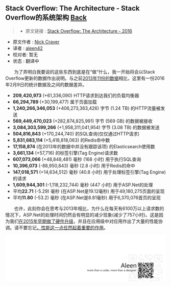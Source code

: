 ## Stack Overflow: The Architecture - Stack Overflow的系统架构 [**Back**](./../translation.md)

> * 原文链接 : [Stack Overflow: The Architecture - 2016](http://nickcraver.com/blog/2016/02/17/stack-overflow-the-architecture-2016-edition/)
* 原文作者 : [Nick Craver](https://github.com/NickCraver)
* 译者 : [aleen42](https://github.com/aleen42) 
* 校对者: 暂无
* 状态 :  翻译中

&#160; &#160; &#160; &#160;为了弄明白我要说的这些东西到底是在“做”什么，我一开始将会以Stack Overflow更新的数据作出说明。与之前[2013年11份的数据](http://nickcraver.com/blog/2013/11/22/what-it-takes-to-run-stack-overflow/)相比，这里有一份2016年2月9日的统计数据及之间的数据差异。
- **209,420,973** (+61,336,090) HTTP请求到达我们的负载均衡器
- **66,294,789** (+30,199,477) 属于页面加载
- **1,240,266,346,053** (+406,273,363,426) 字节 (1.24 TB) 的HTTP流量被发送
- **569,449,470,023** (+282,874,825,991) 字节 (569 GB) 的数据被接收
- **3,084,303,599,266** (+1,958,311,041,954) 字节 (3.08 TB) 的数据被发送
- **504,816,843** (+170,244,740) 的SQL查询(仅仅通过HTTP请求)
- **5,831,683,114** (+5,418,818,063) 的Redis命中数
- **17,158,874** (在2013年的数据中并没有跟踪该项) 的Elasticsearch使用数
- **3,661,134** (+57,716) 的标签引擎(Tag Engine)请求数
- **607,073,066** (+48,848,481) 毫秒 (168 小时) 用于执行SQL查询
- **10,396,073** (-88,950,843) 毫秒 (2.8 小时) 用于Redis的命中
- **147,018,571** (+14,634,512) 毫秒 (40.8 小时) 用于处理标签引擎(Tag Engine)的请求
- **1,609,944,301** (-1,118,232,744) 毫秒 (447 小时) 用于ASP.Net的处理
- 平均**22.71** (-5.29) 毫秒 (在ASP.Net是19.12毫秒) 用于49,180,275页面的呈现
- 平均**11.80** (-53.2) 毫秒 (在ASP.Net是8.81毫秒) 用于6,370,076首页的呈现

&#160; &#160; &#160; &#160;也许，此刻你会在思考与2013年相比，为什么在每天有6100万以上请求数的情况下，ASP.Net的处理时间仍然会有明显的减少现象(减少了757小时)。这是因为我们[在2015年早期做了硬件升级](http://blog.serverfault.com/2015/03/05/how-we-upgrade-a-live-data-center/)，并且在应用级中对应用作出了大量的性能协调。请不要忘记[，性能这一点任然起着重要的作用](http://www.codinghorror.com/blog/2011/06/performance-is-a-feature.html)。

<a href="http://aleen42.github.io/" target="_blank" ><img src="./../../pic/tail.gif"></a>
